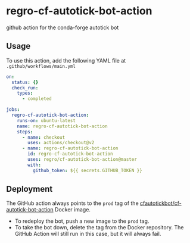 # regro-cf-autotick-bot-action

github action for the conda-forge autotick bot

## Usage

To use this action, add the following YAML file at `.github/workflows/main.yml`

```yaml
on:
  status: {}
  check_run:
    types:
      - completed

jobs:
  regro-cf-autotick-bot-action:
    runs-on: ubuntu-latest
    name: regro-cf-autotick-bot-action
    steps:
      - name: checkout
        uses: actions/checkout@v2
      - name: regro-cf-autotick-bot-action
        id: regro-cf-autotick-bot-action
        uses: regro/cf-autotick-bot-action@master
        with:
          github_token: ${{ secrets.GITHUB_TOKEN }}
```

## Deployment

The GitHub action always points to the `prod` tag of the
[cfautotickbot/cf-autotick-bot-action](https://hub.docker.com/repository/docker/cfautotickbot/cf-autotick-bot-action)
Docker image.

 - To redeploy the bot, push a new image to the `prod` tag.
 - To take the bot down, delete the tag from the Docker repository. The GitHub Action
   will still run in this case, but it will always fail.
